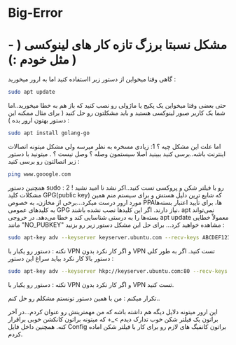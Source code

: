 # Big-Error
# - مشکل نسبتا برزگ تازه کار های لینوکسی ( مثل خودم :) )
گاهی وقتا میخواین از دستور زیر ااستفاده کنید اما به ارور میخورید :
```Bash
sudo apt update
```
حتی بعضی وقتا میخواین یک پکیج یا ماژولی رو نصب کنید که باز هم به خطا میخورید..اما شما یک کاربر صبور لینوکسی هستید و باید مشکلتون رو حل کنید ( برای مثال ممکنه این دستور بهتون ارور بده ) :
```Bash
sudo apt install golang-go
```
اما علت این مشکل چیه ؟ 
1: زیادی مسخره به نظر میرسه ولی مشکل میتونه اتصالات اینترنت باشه..برسی کنید ببینید اصلا سیستمون وصله ؟ وصل نیست ؟ . میتونید با دستور زیر اتصالتون رو برسی کنید :
```Bash
ping www.gooogle.com
```
همچنین دستور sudo رو با فیلتر شکن و پروکسی تست کنید..اکر نشد نا امید نشید !
2 : مشکلات کلید GPG(public key)  که شایع ترین دلیل هستش و برای سیستم منم همین مورد ارور درست میکرد...برخی از مخازن، به خصوص PPAها، برای تأیید اعتبار بسته‌ها به کلیدهای عمومی GPG نیاز دارند. اگر این کلیدها نصب نشده باشند، apt نمی‌تواند بسته‌ها را به درستی شناسایی کند و خطا می‌دهد. در خروجی apt update معمولاً خطایی مانند "NO_PUBKEY" مشاهده خواهید کرد... برای حل این مشکل دستور زیر رو بزنید : 
```Bash
sudo apt-key adv --keyserver keyserver.ubuntu.com --recv-keys ABCDEF1234567890
```
نکته : دستور رو یکبار با VPN و اگر کار نکرد بدون VPN تست کنید.
اگر به طور کلی دستور بالا کار نکرد بیاید سراغ این دستور : 
```Bash
sudo apt-key adv --keyserver hkp://keyserver.ubuntu.com:80 --recv-keys ED65462EC8D5E4C5
```
نکته : دستور رو یکبار با VPN و اگر کار نکرد بدون VPN تست کنید.

تکرار میکنم : من با همین دستور تونستم مشکلم رو حل کنم..

این ارور میتونه دلایل دیگه هم داشته باشه که من مهمترینش رو عنوان کردم...در آخر براتون یک فیلتر شکن خوب تدارک دیدم >_+ که میتونه براتون کانکشن خوبی براقرار کنه. همچنین داخل فایل Config براتون کانفیگ های لازم رو برای کار با فیلتر شکن اماده کردم.
